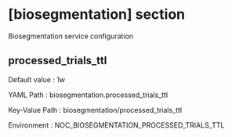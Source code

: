 # [biosegmentation] section
Biosegmentation service configuration

## processed_trials_ttl

Default value
:   1w

YAML Path
:   biosegmentation.processed_trials_ttl

Key-Value Path
:   biosegmentation/processed_trials_ttl

Environment
:   NOC_BIOSEGMENTATION_PROCESSED_TRIALS_TTL
